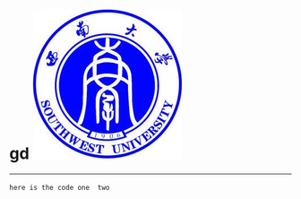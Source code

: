 # gd          ![swu](https://github.com/Tticc/gd/blob/master/WebRoot/sources/images/icon_swu.jpg)
***
`here is the code one 
  two `







